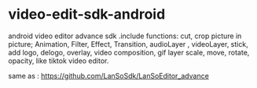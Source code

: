 # video-edit-sdk-android
android video editor advance sdk .include functions: cut, crop picture in picture; Animation, Filter, Effect, Transition, audioLayer , videoLayer, stick, add logo, delogo, overlay, video composition, gif layer scale, move, rotate, opacity, like tiktok video editor.


same as : https://github.com/LanSoSdk/LanSoEditor_advance
